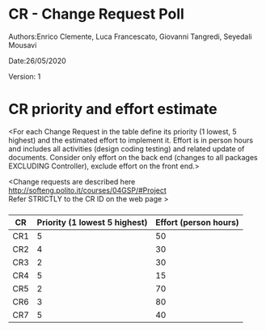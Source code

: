 # CR - Change Request Poll

Authors:Enrico Clemente, Luca Francescato, Giovanni Tangredi, Seyedali Mousavi

Date:26/05/2020

Version: 1

# CR priority and effort estimate


<For each Change Request in the table define its priority (1 lowest, 5 highest) and the estimated effort
to implement it. Effort is in person hours and includes all activities (design coding testing) and related
update of documents. Consider only effort on the back end (changes to all packages EXCLUDING Controller), exclude effort on the front end.>

<Change requests are described here http://softeng.polito.it/courses/04GSP/#Project   
 Refer STRICTLY to the CR ID on the web page >

### 

|   CR          | Priority (1 lowest 5 highest)       |          Effort (person hours) |   
| ----------- | ------------------------------- | ---------------------------- | 
| CR1   | 5 | 50 |          
| CR2   | 4 | 30 | 
| CR3   | 2 | 30 | 
| CR4   | 5 | 15 | 
| CR5   | 2 | 70 | 
| CR6   | 3 | 80 | 
| CR7   | 5 | 40 | 

